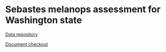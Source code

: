 # Sebastes melanops assessment for Washington state

[Data repository](https://drive.google.com/drive/folders/17vRofDELq2G5fJhJBX4ejWU23XTKZ9aQ?usp=share_link)

[Document checkout](https://docs.google.com/spreadsheets/d/14rWsXKT-b4y2s8rJrrR4PL7jSzwefp9dolvzypMeWnk/edit?usp=sharing)
